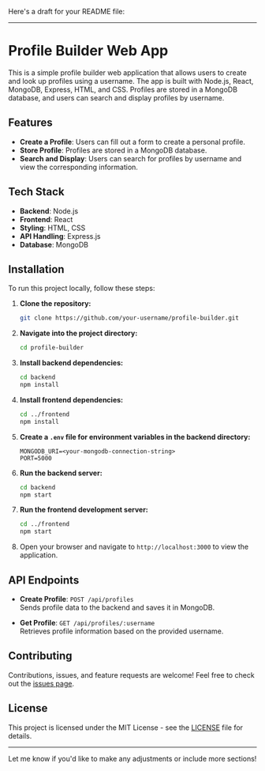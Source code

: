 Here's a draft for your README file:

---

# Profile Builder Web App

This is a simple profile builder web application that allows users to create and look up profiles using a username. The app is built with Node.js, React, MongoDB, Express, HTML, and CSS. Profiles are stored in a MongoDB database, and users can search and display profiles by username.

## Features

- **Create a Profile**: Users can fill out a form to create a personal profile.
- **Store Profile**: Profiles are stored in a MongoDB database.
- **Search and Display**: Users can search for profiles by username and view the corresponding information.

## Tech Stack

- **Backend**: Node.js
- **Frontend**: React
- **Styling**: HTML, CSS
- **API Handling**: Express.js
- **Database**: MongoDB

## Installation

To run this project locally, follow these steps:

1. **Clone the repository:**

   ```bash
   git clone https://github.com/your-username/profile-builder.git
   ```

2. **Navigate into the project directory:**

   ```bash
   cd profile-builder
   ```

3. **Install backend dependencies:**

   ```bash
   cd backend
   npm install
   ```

4. **Install frontend dependencies:**

   ```bash
   cd ../frontend
   npm install
   ```

5. **Create a `.env` file for environment variables in the backend directory:**

   ```
   MONGODB_URI=<your-mongodb-connection-string>
   PORT=5000
   ```

6. **Run the backend server:**

   ```bash
   cd backend
   npm start
   ```

7. **Run the frontend development server:**

   ```bash
   cd ../frontend
   npm start
   ```

8. Open your browser and navigate to `http://localhost:3000` to view the application.

## API Endpoints

- **Create Profile**: `POST /api/profiles`  
   Sends profile data to the backend and saves it in MongoDB.

- **Get Profile**: `GET /api/profiles/:username`  
   Retrieves profile information based on the provided username.

## Contributing

Contributions, issues, and feature requests are welcome! Feel free to check out the [issues page](https://github.com/your-username/profile-builder/issues).

## License

This project is licensed under the MIT License - see the [LICENSE](LICENSE) file for details.

---

Let me know if you'd like to make any adjustments or include more sections!
